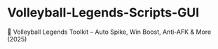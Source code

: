 # Volleyball-Legends-Scripts-GUI
🏐 Volleyball Legends Toolkit – Auto Spike, Win Boost, Anti-AFK &amp; More (2025)
